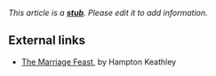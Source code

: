 *This article is a **[stub](http://www.theopedia.com/Category:Theopedia_stubs "Category:Theopedia stubs")**. Please edit it to add information.*
## External links

-   [The Marriage Feast](http://bible.org/page.asp?page_id=2271),
    by Hampton Keathley



